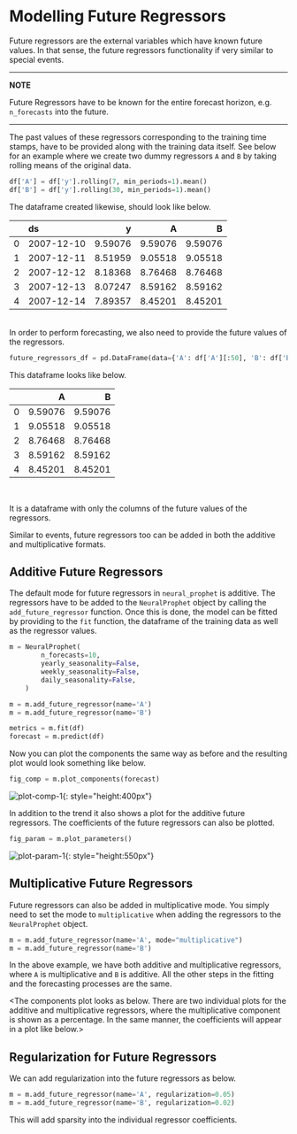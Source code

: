 # Modelling Future Regressors

Future regressors are the external variables which have known future values. In that sense, the
future regressors functionality if very similar to special events.

---
**NOTE**

Future Regressors have to be known for the entire forecast horizon, e.g. `n_forecasts` into the future.

---

The past values of these regressors corresponding to the training time stamps, have to be provided along
with the training data itself. See below for an example where we create two dummy regressors `A` and `B` by 
taking rolling means of the original data.

```python
df['A'] = df['y'].rolling(7, min_periods=1).mean()
df['B'] = df['y'].rolling(30, min_periods=1).mean()

```
The dataframe created likewise, should look like below.

|      | ds         |        y |        A |        B |
|-----:|:-----------|---------:|---------:|---------:|
|    0 | 2007-12-10 |  9.59076 |  9.59076 |  9.59076 |
|    1 | 2007-12-11 |  8.51959 |  9.05518 |  9.05518 |
|    2 | 2007-12-12 |  8.18368 |  8.76468 |  8.76468 |
|    3 | 2007-12-13 |  8.07247 |  8.59162 |  8.59162 |
|    4 | 2007-12-14 |  7.89357 |  8.45201 |  8.45201 |

<br />
In order to perform forecasting, we also need to provide the future values of the regressors. 

```python
future_regressors_df = pd.DataFrame(data={'A': df['A'][:50], 'B': df['B'][:50]})
```

This dataframe looks like below.

|    |       A |       B |
|---:|--------:|--------:|
|  0 | 9.59076 | 9.59076 |
|  1 | 9.05518 | 9.05518 |
|  2 | 8.76468 | 8.76468 |
|  3 | 8.59162 | 8.59162 |
|  4 | 8.45201 | 8.45201 |

<br />

It is a dataframe with only the columns of the future values of the regressors.

Similar to events, future regressors too can be added in both the additive and multiplicative formats.

## Additive Future Regressors
The default mode for future regressors in `neural_prophet` is additive. The regressors have to be added to
the `NeuralProphet` object by calling the `add_future_regressor` function. Once this is done, the model can be
fitted by providing to the `fit` function, the dataframe of the training data as well as the regressor values.

```python
m = NeuralProphet(
        n_forecasts=10,
        yearly_seasonality=False,
        weekly_seasonality=False,
        daily_seasonality=False,
    )

m = m.add_future_regressor(name='A')
m = m.add_future_regressor(name='B')

metrics = m.fit(df)
forecast = m.predict(df)
```

Now you can plot the components the same way as before and the resulting plot would look something
like below.

```python
fig_comp = m.plot_components(forecast)
```

![plot-comp-1](images/plot_comp_future_reg_1.png){: style="height:400px"}

In addition to the trend it also shows a plot for the additive future regressors. 
The coefficients of the future regressors can also be plotted.

```python
fig_param = m.plot_parameters()
```
![plot-param-1](images/plot_param_future_reg_1.png){: style="height:550px"}

## Multiplicative Future Regressors

Future regressors can also be added in multiplicative mode. You simply need to set 
the mode to `multiplicative` when adding the regressors to the `NeuralProphet` object.

```python
m = m.add_future_regressor(name='A', mode="multiplicative")
m = m.add_future_regressor(name='B')
```

In the above example, we have both additive and multiplicative regressors, where `A`
is multiplicative and `B` is additive. All the other steps in the fitting and the forecasting
processes are the same. 

<The components plot looks as below. There are two individual plots for the additive and multiplicative regressors, where 
the multiplicative component is shown as a percentage. In the same manner, the
coefficients will appear in a plot like below.>

## Regularization for Future Regressors

We can add regularization into the future regressors as below. 

```python
m = m.add_future_regressor(name='A', regularization=0.05)
m = m.add_future_regressor(name='B', regularization=0.02)
```

This will add sparsity into the individual regressor coefficients.  
